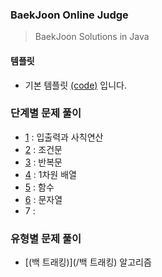 ### BaekJoon Online Judge

> BaekJoon Solutions in Java

#### 템플릿

* 기본 템플릿 [(code)](./Main.java) 입니다.


### 단계별 문제 풀이

 * [1](/1) : 입출력과 사칙연산
 * [2](/2) : 조건문
 * [3](/3) : 반복문
 * [4](/4) : 1차원 배열
 * [5](/5) : 함수
 * [6](/6) : 문자열
 * 7 : 
 
### 유형별 문제 풀이
 * [(백 트래킹)](/백 트래킹) 알고리즘
